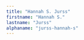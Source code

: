 ```yaml
---
title: "Hannah S. Jurss"
firstname: "Hannah S."
lastname: "Jurss"
alphaname: "jurss-hannah-s"
---
```

